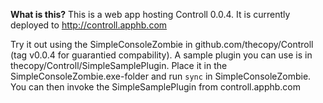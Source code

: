 **What is this?** This is a web app hosting Controll 0.0.4. It is currently deployed to http://controll.apphb.com

Try it out using the SimpleConsoleZombie in github.com/thecopy/Controll (tag v0.0.4 for guarantied compability). A sample plugin you
can use is in thecopy/Controll/SimpleSamplePlugin. Place it in the SimpleConsoleZombie.exe-folder and run `sync` in SimpleConsoleZombie. You can then invoke the
SimpleSamplePlugin from controll.apphb.com
